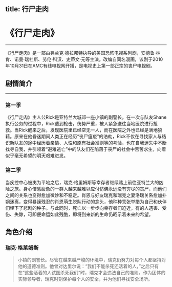title: 行尸走肉
---
# 《行尸走肉》

------

  《行尸走肉》是一部由弗兰克·德拉邦特执导的美国恐怖电视系列剧，安德鲁·林肯、诺曼·瑞杜斯、劳伦·科汉、史蒂文·元等主演。改编自同名漫画，该剧于2010年10月31日在AMC有线电视网开播，是电视史上第一部正宗的丧尸电视剧。 


## 剧情简介

------

### 第一季

《行尸走肉》主人公Rick是亚特兰大城郊一座小镇的副警长。在一次与队友Shane执行公务的过程中，Rick遭到枪击，伤势严重，被人紧急送往当地医院进行抢救。当Rick醒来之后，发现医院里已经空无一人，而在医院之外也已经是满地狼藉。原来在他昏迷期间人类正在经历“丧尸瘟疫”的浩劫，Rick不仅在寻找家人与结识新队友的途中经历着亲情、人性和原有社会准则等的考验，也在自我迷失中不断找寻自我，并引领着“避难逃亡”中的队友们在陷落于丧尸的社会中苦苦求生，向着似乎毫无希望的明天艰难进发。

### 第二季 

当疾控中心被夷为平地之后，瑞克·格里姆斯等幸存者继续踏上前往亚特兰大的凶险之旅。身心倍感疲惫的一群人越来越难以应付仿佛永远没有穷尽的丧尸，而他们之间的关系也变得愈加微妙和不稳定。肖恩与好友瑞克和瑞克之妻洛瑞关系愈加扑朔迷离，变得暴躁残忍的肖恩萌生脱队行动的念头，他种种乖张举措为自己和伙伴们埋下了悲剧的种子。与此同时，死亡以一步步向幸存者们迫近，有的人遇害、受伤、失踪，可即便命运如此残酷，即将到来新的生命仍昭示着未来的希望。


## 角色介绍

### 瑞克·格莱姆斯

> 小镇的副警长。尽管在越来越严峻的环境中，瑞克仍努力对每个人都坚持对他的道德准则。他曾对达里尔说：“我们不能杀死还活着的人，”之后只有在“这些活着的人试图杀死我们”时，瑞克才会违法自己的准则。作为团体的实际领导者，瑞克时刻保护每个人的安全，并为他们寻找安全场所。

